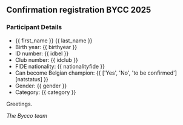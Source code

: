 ## Confirmation registration BYCC 2025

### Participant Details

- {{ first_name }} {{ last_name }}
- Birth year: {{ birthyear }}
- ID number: {{ idbel }}
- Club number: {{ idclub }}
- FIDE nationality: {{ nationalityfide }}
- Can become Belgian champion: {{ ['Yes', 'No', 'to be confirmed'][natstatus] }}
- Gender: {{ gender }}
- Category: {{ category }}

Greetings.

_The Bycco team_
